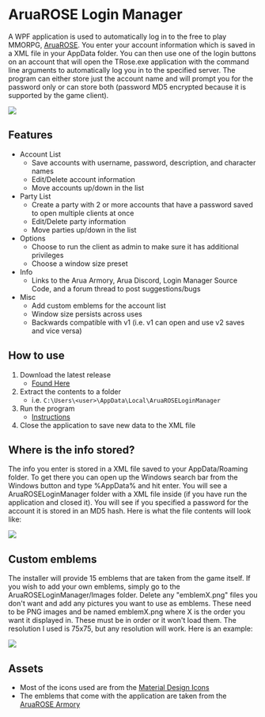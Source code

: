 # AruaROSE Login Manager
A WPF application is used to automatically log in to the free to play MMORPG, [AruaROSE](http://www.aruarose.com). You enter your account information which is saved in a XML file in your AppData folder. You can then use one of the login buttons on an account that will open the TRose.exe application with the command line arguments to automatically log you in to the specified server. The program can either store just the account name and will prompt you for the password only or can store both (password MD5 encrypted because it is supported by the game client).

![](https://i.imgur.com/rGP5n2f.png)

## Features
* Account List
    * Save accounts with username, password, description, and character names
	* Edit/Delete account information
	* Move accounts up/down in the list
* Party List
	* Create a party with 2 or more accounts that have a password saved to open multiple clients at once
	* Edit/Delete party information
	* Move parties up/down in the list
* Options
	* Choose to run the client as admin to make sure it has additional privileges
	* Choose a window size preset
* Info
	* Links to the Arua Armory, Arua Discord, Login Manager Source Code, and a forum thread to post suggestions/bugs
* Misc
	* Add custom emblems for the account list
	* Window size persists across uses
	* Backwards compatible with v1 (i.e. v1 can open and use v2 saves and vice versa)

## How to use
1. Download the latest release
	+ [Found Here](https://github.com/xHergz/AruaROSELoginManager/releases/download/v2.0.0/v2-0-0.zip)
2. Extract the contents to a folder
    + i.e. `C:\Users\<user>\AppData\Local\AruaROSELoginManager`
3. Run the program
    + [Instructions](https://imgur.com/a/k31URBX)
4. Close the application to save new data to the XML file

## Where is the info stored?
The info you enter is stored in a XML file saved to your AppData/Roaming folder. To get there you can open up the Windows search bar from the Windows button and type %AppData% and hit enter. You will see a AruaROSELoginManager folder with a XML file inside (if you have run the application and closed it). You will see if you specified a password for the account it is stored in an MD5 hash. Here is what the file contents will look like:

![](https://i.imgur.com/m1iH5GV.png)

## Custom emblems
The installer will provide 15 emblems that are taken from the game itself. If you wish to add your own emblems, simply go to the AruaROSELoginManager/Images folder. Delete any "emblemX.png" files you don't want and add any pictures you want to use as emblems. These need to be PNG images and be named emblemX.png where X is the order you want it displayed in. These must be in order or it won't load them. The resolution I used is 75x75, but any resolution will work. Here is an example:

![](https://i.imgur.com/zQdC24Z.png)

## Assets
+ Most of the icons used are from the [Material Design Icons](https://material.io/resources/icons/?style=baseline)
+ The emblems that come with the application are taken from the [AruaROSE Armory](http://armory.aruarose.com)

<!-- Imgur album with the pictures: https://imgur.com/a/k31URBX -->
